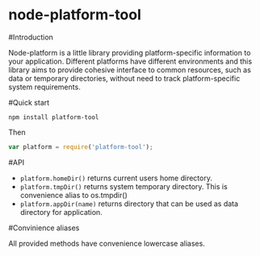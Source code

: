 node-platform-tool
==================

#Introduction

Node-platform is a little library providing platform-specific information to your application. Different platforms have
different environments and this library aims to provide cohesive interface to common resources, such as data or temporary
directories, without need to track platform-specific system requirements.


#Quick start

    npm install platform-tool
    
Then

```js
var platform = require('platform-tool');
```

#API

* `platform.homeDir()` returns current users home directory.
* `platform.tmpDir()`  returns system temporary directory. This is convenience alias to os.tmpdir()
* `platform.appDir(name)` returns directory that can be used as data directory for application.

#Convinience aliases

All provided methods have convenience lowercase aliases. 